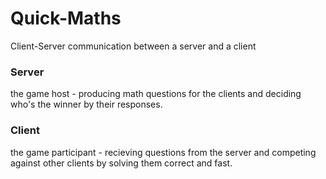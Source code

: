 # Quick-Maths
Client-Server communication between a server and a client
### Server
the game host - producing math questions for the clients and deciding who's the winner by their responses.
### Client
the game participant - recieving questions from the server and competing against other clients by solving them correct and fast.
